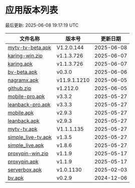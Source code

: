 # 应用版本列表

最后更新: 2025-06-08 19:17:19 UTC

| 文件名称 | 版本号 | 更新日期 |
|----------|--------|----------|
| [mytv-tv-beta.apk](https://raw.githubusercontent.com/tmxia/iptv/main/apk/mytv-tv-beta.apk) | V1.2.0.144 | 2025-06-08 |
| [karing-win.zip](https://raw.githubusercontent.com/tmxia/iptv/main/apk/karing-win.zip) | v1.1.3.726 | 2025-06-07 |
| [karing.apk](https://raw.githubusercontent.com/tmxia/iptv/main/apk/karing.apk) | v1.1.3.726 | 2025-06-07 |
| [bv-beta.apk](https://raw.githubusercontent.com/tmxia/iptv/main/apk/bv-beta.apk) | v0.3.0 | 2025-06-06 |
| [nagramx.apk](https://raw.githubusercontent.com/tmxia/iptv/main/apk/nagramx.apk) | v11.9.1.1210 | 2025-06-05 |
| [github.zip](https://raw.githubusercontent.com/tmxia/iptv/main/apk/github.zip) | v1.212.0 | 2025-06-05 |
| [mobile-pro.apk](https://raw.githubusercontent.com/tmxia/iptv/main/apk/mobile-pro.apk) | v3.3.2 | 2025-05-27 |
| [leanback-pro.apk](https://raw.githubusercontent.com/tmxia/iptv/main/apk/leanback-pro.apk) | v3.3.3 | 2025-05-27 |
| [mobile.apk](https://raw.githubusercontent.com/tmxia/iptv/main/apk/mobile.apk) | v2.9.3 | 2025-05-27 |
| [leanback.apk](https://raw.githubusercontent.com/tmxia/iptv/main/apk/leanback.apk) | v2.9.3 | 2025-05-27 |
| [mytv-tv.apk](https://raw.githubusercontent.com/tmxia/iptv/main/apk/mytv-tv.apk) | V1.1.1.135 | 2025-05-27 |
| [simple_live-tv.apk](https://raw.githubusercontent.com/tmxia/iptv/main/apk/simple_live-tv.apk) | v1.3.5 | 2025-05-27 |
| [simple_live.apk](https://raw.githubusercontent.com/tmxia/iptv/main/apk/simple_live.apk) | v1.8.6 | 2025-05-27 |
| [proxypin-win.zip](https://raw.githubusercontent.com/tmxia/iptv/main/apk/proxypin-win.zip) | v1.1.9 | 2025-05-17 |
| [proxypin.apk](https://raw.githubusercontent.com/tmxia/iptv/main/apk/proxypin.apk) | v1.1.9 | 2025-05-17 |
| [serverbox.apk](https://raw.githubusercontent.com/tmxia/iptv/main/apk/serverbox.apk) | v1.0.1130 | 2025-02-03 |
| [bv.apk](https://raw.githubusercontent.com/tmxia/iptv/main/apk/bv.apk) | v0.2.9 | 2024-12-06 |

